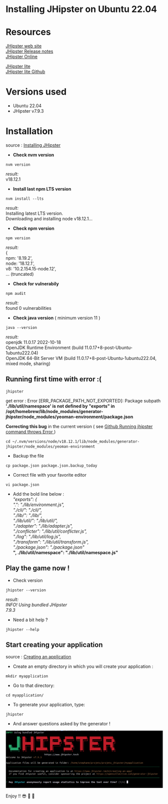 # Installing JHipster on Ubuntu 22.04

# Resources
[ JHipster web site ](https://www.jhipster.tech/)  
[ JHipster Release notes ](https://www.jhipster.tech/releases/)  
[ JHipster Online ](https://start.jhipster.tech/)  

[ JHipster lite ](https://lite.jhipster.tech/landscape)  
[ JHipster lite Github ](https://github.com/jhipster/jhipster-lite)  



# Versions used
- Ubuntu 22.04
- JHipster v7.9.3


# Installation
source : [ Installing JHipster ](https://www.jhipster.tech/installation/)  

- **Check nvm version**  
```
nvm version
```
*result:*  
v18.12.1  

- **Install last npm LTS version**  
```
nvm install --lts  
```
*result:*  
Installing latest LTS version.  
Downloading and installing node v18.12.1...  

- **Check npm version**  
```
npm version  
```
*result:*  
{  
  npm: '8.19.2',  
  node: '18.12.1',  
  v8: '10.2.154.15-node.12',  
... (truncated)  

- **Check for vulnerabily**
```
npm audit
```
*result:*  
found 0 vulnerabilities


- **Check java version** ( minimum version 11 )
```
java --version  
```
*result:*  
openjdk 11.0.17 2022-10-18  
OpenJDK Runtime Environment (build 11.0.17+8-post-Ubuntu-1ubuntu222.04)  
OpenJDK 64-Bit Server VM (build 11.0.17+8-post-Ubuntu-1ubuntu222.04, mixed mode, sharing)  


## Running first time with error :(
```
jhipster  
```
get error : Error [ERR_PACKAGE_PATH_NOT_EXPORTED]: Package subpath **'./lib/util/namespace' is not defined by "exports" in /opt/homebrew/lib/node_modules/generator-jhipster/node_modules/yeoman-environment/package.json**  

**Correcting this bug** in the current version  ( see [ Github Running jhipster command throws Error ](https://github.com/jhipster/generator-jhipster/issues/19627)  )  

```
cd ~/.nvm/versions/node/v18.12.1/lib/node_modules/generator-jhipster/node_modules/yeoman-environment  
```
- Backup the file  
```
cp package.json package.json.backup_today  
```
- Correct file with your favorite editor  
```
vi package.json  
```
- Add the bold line below :   
*"exports": {*  
*".": "./lib/environment.js",*  
*"./cli/": "./cli/",*  
*"./lib/": "./lib/",*  
*"./lib/util/": "./lib/util/",*  
*"./adapter": "./lib/adapter.js",*  
*"./conflicter": "./lib/util/conflicter.js",*  
*"./log": "./lib/util/log.js",*  
*"./transform": "./lib/util/transform.js",*  
*"./package.json": "./package.json"*  
**", ./lib/util/namespace": "./lib/util/namespace.js"**  

## Play the game now !
- Check version
```
jhipster --version  
```
*result:*  
*INFO! Using bundled JHipster*  
*7.9.3*  

- Need a bit help ?
```
jhipster --help  
```

## Start creating your application

source : [ Creating an application ](https://www.jhipster.tech/creating-an-app/)  
- Create an empty directory in which you will create your application :  

```
mkdir myapplication  
```

- Go to that directory:  

```
cd myapplication/  
```

- To generate your application, type:  

```
jhipster  
```

- And answer questions asked by the generator !  

 


![jhipster_welcome.png ](jhipster_welcome.png "jhipster welcome")  

Enjoy !! :sunglasses: :tropical_drink: :tropical_drink:
